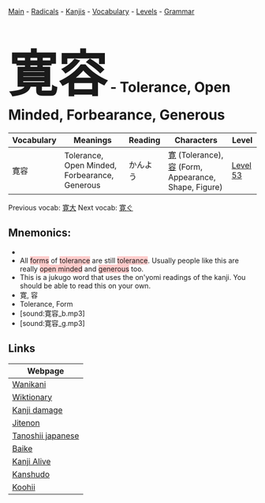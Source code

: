 <style> bigfont {font-size: 100px}</style>
[Main](../README.md) -
[Radicals](../radicals.md) -
[Kanjis](../kanjis.md) -
[Vocabulary](../vocabulary.md) -
[Levels](../levels.md) -
[Grammar](../grammar.md)
# <bigfont> 寛容</bigfont> - Tolerance, Open Minded, Forbearance, Generous 

| Vocabulary | Meanings | Reading | Characters | Level |
| --- | --- | --- | --- | --- |
| 寛容 | Tolerance, Open Minded, Forbearance, Generous | かんよう |  [寛](../kanjis/寛.md) (Tolerance), [容](../kanjis/容.md) (Form, Appearance, Shape, Figure) | [Level 53](../levels/wk_level53.md) |

Previous vocab: [寛大](寛大.md) Next vocab: [寛ぐ](寛ぐ.md) 

## Mnemonics:

* 
* All <span style="background-color:#ffcccb"> forms</span> of <span style="background-color:#ffcccb"> tolerance</span> are still <span style="background-color:#ffcccb"> tolerance</span>. Usually people like this are really <span style="background-color:#ffcccb"> open minded</span> and <span style="background-color:#ffcccb"> generous</span> too.
* This is a jukugo word that uses the on'yomi readings of the kanji. You should be able to read this on your own.
* 寛, 容
* Tolerance, Form
* [sound:寛容_b.mp3]
* [sound:寛容_g.mp3]


## Links 

| Webpage |
| --- |
| [Wanikani          ](https://www.wanikani.com/kanji/寛容) |
| [Wiktionary        ](https://en.wiktionary.org/wiki/寛容) |
| [Kanji damage      ](http://www.kanjidamage.com/kanji/search?utf8=✓&q=寛容) |
| [Jitenon           ](https://jitenon.com/kanji/寛容) |
| [Tanoshii japanese ](https://www.tanoshiijapanese.com/dictionary/kanji.cfm?k=寛容) |
| [Baike             ](https://baike.baidu.com/item/寛容) |
| [Kanji Alive       ](https://app.kanjialive.com/寛容) |
| [Kanshudo          ](https://www.kanshudo.com/searchmn?q=寛容) |
| [Koohii            ](https://kanji.koohii.com/study/kanji/寛容) |

